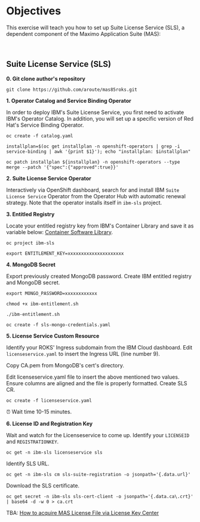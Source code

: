 # Objectives
This exercise will teach you how to set up Suite License Service (SLS), a dependent component of the Maximo Application Suite (MAS):

<br>

## Suite License Service (SLS)

**0. Git clone author's repository**

```shell
git clone https://github.com/aroute/mas85roks.git
```

**1. Operator Catalog and Service Binding Operator**

In order to deploy IBM's Suite License Service, you first need to activate IBM's Operator Catalog. In addition, you will set up a specific version of Red Hat's Service Binding Operator.

```shell
oc create -f catalog.yaml
```
```shell
installplan=$(oc get installplan -n openshift-operators | grep -i service-binding | awk '{print $1}'); echo "installplan: $installplan"
```
```shell
oc patch installplan ${installplan} -n openshift-operators --type merge --patch '{"spec":{"approved":true}}'
```

**2. Suite License Service Operator**

Interactively via OpenShift dashboard, search for and install IBM `Suite License Service` Operator from the Operator Hub with automatic renewal strategy. Note that the operator installs itself in `ibm-sls` project.

**3. Entitled Registry**

Locate your entitled registry key from IBM's Container Library and save it as variable below: [Container Software Library](https://myibm.ibm.com/products-services/containerlibrary).

```shell
oc project ibm-sls
```
```shell
export ENTITLEMENT_KEY=xxxxxxxxxxxxxxxxxxxxx
```

**4. MongoDB Secret**

Export previously created MongoDB password. Create IBM entitled registry and MongoDB secret.

```shell
export MONGO_PASSWORD=xxxxxxxxxxxx
```

```shell
chmod +x ibm-entitlement.sh
```
```shell
./ibm-entitlement.sh
```
```shell
oc create -f sls-mongo-credentials.yaml
```

**5. License Service Custom Resource**

Identify your ROKS' Ingress subdomain from the IBM Cloud dashboard. Edit `licenseservice.yaml` to insert the Ingress URL (line number 9).

Copy CA.pem from MongoDB's cert's directory.

Edit licenseservice.yaml file to insert the above mentioned two values. Ensure columns are aligned and the file is properly formatted. Create SLS CR.

```shell
oc create -f licenseservice.yaml
```

⏰ Wait time 10-15 minutes.

**6. License ID and Registration Key**

Wait and watch for the Licenseservice to come up. Identify your `LICENSEID` and `REGISTRATIONKEY`.

```shell
oc get -n ibm-sls licenseservice sls
```

Identify SLS URL.

```shell
oc get -n ibm-sls cm sls-suite-registration -o jsonpath='{.data.url}'
```

Download the SLS certificate.

```shell
oc get secret -n ibm-sls sls-cert-client -o jsonpath='{.data.ca\.crt}' | base64 -d -w 0 > ca.crt
```

TBA: [How to acquire MAS License File via License Key Center](https://www.ibm.com/support/pages/ibm-support-licensing-start-page)
